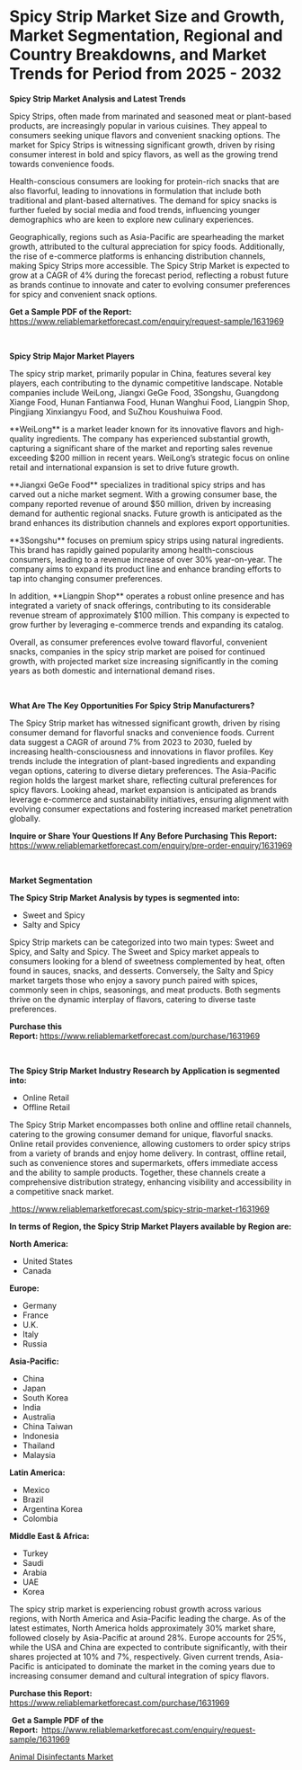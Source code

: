 <p><h1>Spicy Strip Market Size and Growth, Market Segmentation, Regional and Country Breakdowns, and Market Trends for Period from 2025 -  2032</h1></p><p><strong>Spicy Strip Market Analysis and Latest Trends</strong></p>
<p><p>Spicy Strips, often made from marinated and seasoned meat or plant-based products, are increasingly popular in various cuisines. They appeal to consumers seeking unique flavors and convenient snacking options. The market for Spicy Strips is witnessing significant growth, driven by rising consumer interest in bold and spicy flavors, as well as the growing trend towards convenience foods. </p><p>Health-conscious consumers are looking for protein-rich snacks that are also flavorful, leading to innovations in formulation that include both traditional and plant-based alternatives. The demand for spicy snacks is further fueled by social media and food trends, influencing younger demographics who are keen to explore new culinary experiences. </p><p>Geographically, regions such as Asia-Pacific are spearheading the market growth, attributed to the cultural appreciation for spicy foods. Additionally, the rise of e-commerce platforms is enhancing distribution channels, making Spicy Strips more accessible. The Spicy Strip Market is expected to grow at a CAGR of 4% during the forecast period, reflecting a robust future as brands continue to innovate and cater to evolving consumer preferences for spicy and convenient snack options.</p></p>
<p><strong>Get a Sample PDF of the Report:&nbsp;</strong> <a href="https://www.reliablemarketforecast.com/enquiry/request-sample/1631969?utm_campaign=2015&utm_medium=2&utm_source=Github&utm_content=ia&utm_term=08022025&utm_id=spicy-strip">https://www.reliablemarketforecast.com/enquiry/request-sample/1631969</a></p>
<p>&nbsp;</p>
<p><strong>Spicy Strip Major Market Players</strong></p>
<p><p>The spicy strip market, primarily popular in China, features several key players, each contributing to the dynamic competitive landscape. Notable companies include WeiLong, Jiangxi GeGe Food, 3Songshu, Guangdong Xiange Food, Hunan Fantianwa Food, Hunan Wanghui Food, Liangpin Shop, Pingjiang Xinxiangyu Food, and SuZhou Koushuiwa Food.</p><p>**WeiLong** is a market leader known for its innovative flavors and high-quality ingredients. The company has experienced substantial growth, capturing a significant share of the market and reporting sales revenue exceeding $200 million in recent years. WeiLong’s strategic focus on online retail and international expansion is set to drive future growth.</p><p>**Jiangxi GeGe Food** specializes in traditional spicy strips and has carved out a niche market segment. With a growing consumer base, the company reported revenue of around $50 million, driven by increasing demand for authentic regional snacks. Future growth is anticipated as the brand enhances its distribution channels and explores export opportunities.</p><p>**3Songshu** focuses on premium spicy strips using natural ingredients. This brand has rapidly gained popularity among health-conscious consumers, leading to a revenue increase of over 30% year-on-year. The company aims to expand its product line and enhance branding efforts to tap into changing consumer preferences.</p><p>In addition, **Liangpin Shop** operates a robust online presence and has integrated a variety of snack offerings, contributing to its considerable revenue stream of approximately $100 million. This company is expected to grow further by leveraging e-commerce trends and expanding its catalog.</p><p>Overall, as consumer preferences evolve toward flavorful, convenient snacks, companies in the spicy strip market are poised for continued growth, with projected market size increasing significantly in the coming years as both domestic and international demand rises.</p></p>
<p>&nbsp;</p>
<p><strong>What Are The Key Opportunities For Spicy Strip Manufacturers?</strong></p>
<p><p>The Spicy Strip market has witnessed significant growth, driven by rising consumer demand for flavorful snacks and convenience foods. Current data suggest a CAGR of around 7% from 2023 to 2030, fueled by increasing health-consciousness and innovations in flavor profiles. Key trends include the integration of plant-based ingredients and expanding vegan options, catering to diverse dietary preferences. The Asia-Pacific region holds the largest market share, reflecting cultural preferences for spicy flavors. Looking ahead, market expansion is anticipated as brands leverage e-commerce and sustainability initiatives, ensuring alignment with evolving consumer expectations and fostering increased market penetration globally.</p></p>
<p><strong>Inquire or Share Your Questions If Any Before Purchasing This Report:</strong> <a href="https://www.reliablemarketforecast.com/enquiry/pre-order-enquiry/1631969?utm_campaign=2015&utm_medium=2&utm_source=Github&utm_content=ia&utm_term=08022025&utm_id=spicy-strip">https://www.reliablemarketforecast.com/enquiry/pre-order-enquiry/1631969</a></p>
<p>&nbsp;</p>
<p><strong>Market Segmentation</strong></p>
<p><strong>The Spicy Strip Market Analysis by types is segmented into:</strong></p>
<p><ul><li>Sweet and Spicy</li><li>Salty and Spicy</li></ul></p>
<p><p>Spicy Strip markets can be categorized into two main types: Sweet and Spicy, and Salty and Spicy. The Sweet and Spicy market appeals to consumers looking for a blend of sweetness complemented by heat, often found in sauces, snacks, and desserts. Conversely, the Salty and Spicy market targets those who enjoy a savory punch paired with spices, commonly seen in chips, seasonings, and meat products. Both segments thrive on the dynamic interplay of flavors, catering to diverse taste preferences.</p></p>
<p><strong>Purchase this Report:&nbsp;</strong><a href="https://www.reliablemarketforecast.com/purchase/1631969?utm_campaign=2015&utm_medium=2&utm_source=Github&utm_content=ia&utm_term=08022025&utm_id=spicy-strip">https://www.reliablemarketforecast.com/purchase/1631969</a></p>
<p>&nbsp;</p>
<p><strong>The Spicy Strip Market Industry Research by Application is segmented into:</strong></p>
<p><ul><li>Online Retail</li><li>Offline Retail</li></ul></p>
<p><p>The Spicy Strip Market encompasses both online and offline retail channels, catering to the growing consumer demand for unique, flavorful snacks. Online retail provides convenience, allowing customers to order spicy strips from a variety of brands and enjoy home delivery. In contrast, offline retail, such as convenience stores and supermarkets, offers immediate access and the ability to sample products. Together, these channels create a comprehensive distribution strategy, enhancing visibility and accessibility in a competitive snack market.</p></p>
<p><a href="https://www.reliablemarketforecast.com/spicy-strip-market-r1631969?utm_campaign=2015&utm_medium=2&utm_source=Github&utm_content=ia&utm_term=08022025&utm_id=spicy-strip">&nbsp;https://www.reliablemarketforecast.com/spicy-strip-market-r1631969</a></p>
<p><strong>In terms of Region, the Spicy Strip Market Players available by Region are:</strong></p>
<p>
    <p> <strong> North America: </strong>
        <ul>
            <li>United States</li>
            <li>Canada</li>
        </ul>
        </p> 
    <p> <strong> Europe: </strong>
        <ul>
            <li>Germany</li>
            <li>France</li>
            <li>U.K.</li>
            <li>Italy</li>
            <li>Russia</li>
        </ul>
        </p> 
    <p> <strong> Asia-Pacific: </strong>
        <ul>
            <li>China</li>
            <li>Japan</li>
            <li>South Korea</li>
            <li>India</li>
            <li>Australia</li>
            <li>China Taiwan</li>
            <li>Indonesia</li>
            <li>Thailand</li>
            <li>Malaysia</li>
        </ul>
        </p> 
    <p> <strong> Latin America: </strong>
        <ul>
            <li>Mexico</li>
            <li>Brazil</li>
            <li>Argentina Korea</li>
            <li>Colombia</li>
        </ul>
        </p> 
    <p> <strong> Middle East & Africa: </strong>
        <ul>
            <li>Turkey</li>
            <li>Saudi</li>
            <li>Arabia</li>
            <li>UAE</li>
            <li>Korea</li>
        </ul>
    </p>
    </p>
<p><p>The spicy strip market is experiencing robust growth across various regions, with North America and Asia-Pacific leading the charge. As of the latest estimates, North America holds approximately 30% market share, followed closely by Asia-Pacific at around 28%. Europe accounts for 25%, while the USA and China are expected to contribute significantly, with their shares projected at 10% and 7%, respectively. Given current trends, Asia-Pacific is anticipated to dominate the market in the coming years due to increasing consumer demand and cultural integration of spicy flavors.</p></p>
<p><strong>Purchase this Report: </strong><a href="https://www.reliablemarketforecast.com/purchase/1631969?utm_campaign=2015&utm_medium=2&utm_source=Github&utm_content=ia&utm_term=08022025&utm_id=spicy-strip">https://www.reliablemarketforecast.com/purchase/1631969</a></p>
<p>&nbsp;<strong>Get a Sample PDF of the Report:&nbsp;&nbsp;</strong><a href="https://www.reliablemarketforecast.com/enquiry/request-sample/1631969?utm_campaign=2015&utm_medium=2&utm_source=Github&utm_content=ia&utm_term=08022025&utm_id=spicy-strip">https://www.reliablemarketforecast.com/enquiry/request-sample/1631969</a></p>
<p><strong></strong></p>
<p><p><a href="https://github.com/santosh758595/Market-Research-Report-List-7/blob/main/animal-disinfectants-market.md?utm_campaign=2015&utm_medium=2&utm_source=Github&utm_content=ia&utm_term=08022025&utm_id=spicy-strip">Animal Disinfectants Market</a></p></p>